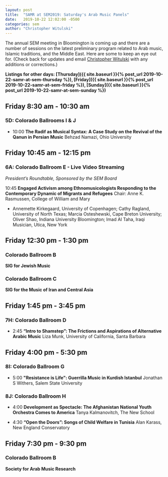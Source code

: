 ```yaml
---
layout: post
title:  "SAMR at SEM2019: Saturday's Arab Music Panels"
date:   2019-10-22 12:02:00 -0500
categories: sem
author: "Christopher Witulski"
---
```

The annual SEM meeting in Bloomington is coming up and there are a number of sessions on the latest preliminary program related to Arab music, Islamic traditions, and the Middle East. Here are some to keep an eye out for. (Check back for updates and email [Christopher Witulski](mailto:cwituls@bgsu.edu) with any additions or corrections.)

**Listings for other days: [Thursday]({{ site.baseurl }}{% post_url 2019-10-22-samr-at-sem-thursday %}), [Friday]({{ site.baseurl }}{% post_url 2019-10-22-samr-at-sem-friday %}), [Sunday]({{ site.baseurl }}{% post_url 2019-10-22-samr-at-sem-sunday %})**

## Friday 8:30 am - 10:30 am

### 5D: Colorado Ballrooms I & J

* 10:00 **The Radif as Musical Syntax: A Case Study on the Revival of the Qanun in Persian Music** Behzad Namazi, Ohio University

## Friday 10:45 am - 12:15 pm

### 6A: Colorado Ballroom E - Live Video Streaming

*President’s Roundtable, Sponsored by the SEM Board*

10:45 **Engaged Activism among Ethnomusicologists Responding to the Contemporary Dynamic
 of Migrants and Refugees** Chair: Anne K. Rasmussen, College of William and Mary

* Annemette Kirkegaard, University of Copenhagen; Cathy Ragland, University of North Texas; Marcia Osteshewski, Cape Breton University; Oliver Shao, Indiana University Bloomington; Imad Al Taha, Iraqi Musician, Utica, New York

## Friday 12:30 pm - 1:30 pm

### Colorado Ballroom B

**SIG for Jewish Music**

### Colorado Ballroom C

**SIG for the Music of Iran and Central Asia**

## Friday 1:45 pm - 3:45 pm

### 7H: Colorado Ballroom D

* 2:45 **“Intro to Shamstep”: The Frictions and Aspirations of Alternative Arabic Music** Liza Munk, University of California, Santa Barbara

## Friday 4:00 pm - 5:30 pm

### 8I: Colorado Ballroom G

* 5:00 **"Resistance is Life": Guerrilla Music in Kurdish Istanbul** Jonathan S Withers, Salem State University

### 8J: Colorado Ballroom H

* 4:00 **Development as Spectacle: The Afghanistan National Youth Orchestra Comes to America** Tanya Kalmanovitch, The New School

* 4:30 **“Open the Doors”: Songs of Child Welfare in Tunisia** Alan Karass, New England Conservatory

## Friday 7:30 pm - 9:30 pm

### Colorado Ballroom B

**Society for Arab Music Research**
